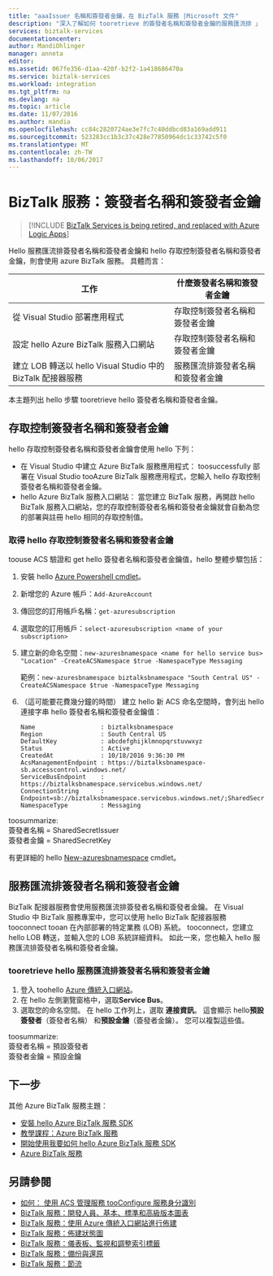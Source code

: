```yaml
---
title: "aaaIssuer 名稱和簽發者金鑰，在 BizTalk 服務 |Microsoft 文件"
description: "深入了解如何 tooretrieve 的簽發者名稱和簽發者金鑰的服務匯流排 」 或 「 存取控制 (ACS) 在 BizTalk 服務中。 MABS，WABS"
services: biztalk-services
documentationcenter: 
author: MandiOhlinger
manager: anneta
editor: 
ms.assetid: 067fe356-d1aa-420f-b2f2-1a418686470a
ms.service: biztalk-services
ms.workload: integration
ms.tgt_pltfrm: na
ms.devlang: na
ms.topic: article
ms.date: 11/07/2016
ms.author: mandia
ms.openlocfilehash: cc84c2820724ae3e7fc7c40ddbcd83a169add911
ms.sourcegitcommit: 523283cc1b3c37c428e77850964dc1c33742c5f0
ms.translationtype: MT
ms.contentlocale: zh-TW
ms.lasthandoff: 10/06/2017
---
```

# <a name="biztalk-services-issuer-name-and-issuer-key"></a>BizTalk 服務：簽發者名稱和簽發者金鑰

> [!INCLUDE [BizTalk Services is being retired, and replaced with Azure Logic Apps](../../includes/biztalk-services-retirement.md)]

Hello 服務匯流排簽發者名稱和簽發者金鑰和 hello 存取控制簽發者名稱和簽發者金鑰，則會使用 azure BizTalk 服務。 具體而言：

| 工作 | 什麼簽發者名稱和簽發者金鑰 |
| --- | --- |
| 從 Visual Studio 部署應用程式 |存取控制簽發者名稱和簽發者金鑰 |
| 設定 hello Azure BizTalk 服務入口網站 |存取控制簽發者名稱和簽發者金鑰 |
| 建立 LOB 轉送以 hello Visual Studio 中的 BizTalk 配接器服務 |服務匯流排簽發者名稱和簽發者金鑰 |

本主題列出 hello 步驟 tooretrieve hello 簽發者名稱和簽發者金鑰。 

## <a name="access-control-issuer-name-and-issuer-key"></a>存取控制簽發者名稱和簽發者金鑰
hello 存取控制簽發者名稱和簽發者金鑰會使用 hello 下列：

* 在 Visual Studio 中建立 Azure BizTalk 服務應用程式： toosuccessfully 部署在 Visual Studio tooAzure BizTalk 服務應用程式，您輸入 hello 存取控制簽發者名稱和簽發者金鑰。 
* hello Azure BizTalk 服務入口網站： 當您建立 BizTalk 服務，再開啟 hello BizTalk 服務入口網站，您的存取控制簽發者名稱和簽發者金鑰就會自動為您的部署與註冊 hello 相同的存取控制值。

### <a name="get-hello-access-control-issuer-name-and-issuer-key"></a>取得 hello 存取控制簽發者名稱和簽發者金鑰

toouse ACS 驗證和 get hello 簽發者名稱和簽發者金鑰值，hello 整體步驟包括：

1. 安裝 hello [Azure Powershell cmdlet](https://azure.microsoft.com/documentation/articles/powershell-install-configure/)。
2. 新增您的 Azure 帳戶：`Add-AzureAccount`
3. 傳回您的訂用帳戶名稱：`get-azuresubscription`
4. 選取您的訂用帳戶：`select-azuresubscription <name of your subscription>` 
5. 建立新的命名空間：`new-azuresbnamespace <name for hello service bus> "Location" -CreateACSNamespace $true -NamespaceType Messaging`

    範例：`new-azuresbnamespace biztalksbnamespace "South Central US" -CreateACSNamespace $true -NamespaceType Messaging`
      
5. （這可能要花費幾分鐘的時間） 建立 hello 新 ACS 命名空間時，會列出 hello 連接字串 hello 簽發者名稱和簽發者金鑰值： 

    ```
    Name                  : biztalksbnamespace
    Region                : South Central US
    DefaultKey            : abcdefghijklmnopqrstuvwxyz
    Status                : Active
    CreatedAt             : 10/18/2016 9:36:30 PM
    AcsManagementEndpoint : https://biztalksbnamespace-sb.accesscontrol.windows.net/
    ServiceBusEndpoint    : https://biztalksbnamespace.servicebus.windows.net/
    ConnectionString      : Endpoint=sb://biztalksbnamespace.servicebus.windows.net/;SharedSecretIssuer=owner;SharedSecretValue=abcdefghijklmnopqrstuvwxyz
    NamespaceType         : Messaging
    ```

toosummarize:  
簽發者名稱 = SharedSecretIssuer  
簽發者金鑰 = SharedSecretKey

有更詳細的 hello [New-azuresbnamespace](https://msdn.microsoft.com/library/dn495165.aspx) cmdlet。 

## <a name="service-bus-issuer-name-and-issuer-key"></a>服務匯流排簽發者名稱和簽發者金鑰
BizTalk 配接器服務會使用服務匯流排簽發者名稱和簽發者金鑰。 在 Visual Studio 中 BizTalk 服務專案中，您可以使用 hello BizTalk 配接器服務 tooconnect tooan 在內部部署的特定業務 (LOB) 系統。 tooconnect，您建立 hello LOB 轉送，並輸入您的 LOB 系統詳細資料。 如此一來，您也輸入 hello 服務匯流排簽發者名稱和簽發者金鑰。

### <a name="tooretrieve-hello-service-bus-issuer-name-and-issuer-key"></a>tooretrieve hello 服務匯流排簽發者名稱和簽發者金鑰
1. 登入 toohello [Azure 傳統入口網站](http://go.microsoft.com/fwlink/p/?LinkID=213885)。
2. 在 hello 左側瀏覽窗格中，選取**Service Bus**。
3. 選取您的命名空間。 在 hello 工作列上，選取 **連接資訊**。 這會顯示 hello**預設簽發者**（簽發者名稱） 和**預設金鑰**（簽發者金鑰）。 您可以複製這些值。  

toosummarize:  
簽發者名稱 = 預設簽發者  
簽發者金鑰 = 預設金鑰

## <a name="next"></a>下一步
其他 Azure BizTalk 服務主題：

* [安裝 hello Azure BizTalk 服務 SDK](http://go.microsoft.com/fwlink/p/?LinkID=241589)<br/>
* [教學課程：Azure BizTalk 服務](http://go.microsoft.com/fwlink/p/?LinkID=236944)<br/>
* [開始使用我要如何 hello Azure BizTalk 服務 SDK](http://go.microsoft.com/fwlink/p/?LinkID=302335)<br/>
* [Azure BizTalk 服務](http://go.microsoft.com/fwlink/p/?LinkID=303664)<br/>

## <a name="see-also"></a>另請參閱
* [如何： 使用 ACS 管理服務 tooConfigure 服務身分識別](http://go.microsoft.com/fwlink/p/?LinkID=303942)<br/>
* [BizTalk 服務：開發人員、基本、標準和高級版本圖表](http://go.microsoft.com/fwlink/p/?LinkID=302279)<br/>
* [BizTalk 服務：使用 Azure 傳統入口網站進行佈建](http://go.microsoft.com/fwlink/p/?LinkID=302280)<br/>
* [BizTalk 服務：佈建狀態圖](http://go.microsoft.com/fwlink/p/?LinkID=329870)<br/>
* [BizTalk 服務：儀表板、監視和調整索引標籤](http://go.microsoft.com/fwlink/p/?LinkID=302281)<br/>
* [BizTalk 服務：備份與還原](http://go.microsoft.com/fwlink/p/?LinkID=329873)<br/>
* [BizTalk 服務：節流](http://go.microsoft.com/fwlink/p/?LinkID=302282)<br/>

